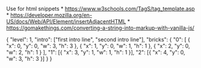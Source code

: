Use for html snippets
    *  https://www.w3schools.com/TagS/tag_template.asp
    * https://developer.mozilla.org/en-US/docs/Web/API/Element/insertAdjacentHTML
    * https://gomakethings.com/converting-a-string-into-markup-with-vanilla-js/


{
  "level": 1,
  "intro": ["first intro line", "second intro line"],
  "bricks": {
    "0": [
      { "x": 0, "y": 0, "w": 3, "h": 3 },
      { "x": 1, "y": 0, "w": 1, "h": 1 },
      { "x": 2, "y": 0, "w": 2, "h": 1 }
    ],
    "1": [{ "x": 3, "y": 1, "w": 1, "h": 1 }],
    "2": [{ "x": 4, "y": 0, "w": 3, "h": 3 }]
  }
}
<!-- Audio files -->
<!-- https://www.freesfx.co.uk/Default.aspx -->

<!-- dynamic typing for story -->
<!-- https://www.w3schools.com/howto/tryit.asp?filename=tryhow_js_typewriter -->